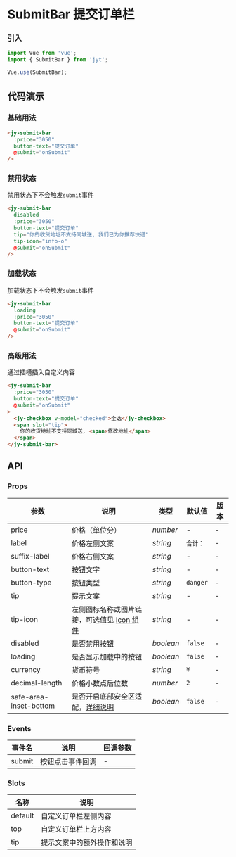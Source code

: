 # SubmitBar 提交订单栏

### 引入

``` javascript
import Vue from 'vue';
import { SubmitBar } from 'jyt';

Vue.use(SubmitBar);
```

## 代码演示

### 基础用法

```html
<jy-submit-bar
  :price="3050"
  button-text="提交订单"
  @submit="onSubmit"
/>
```

### 禁用状态

禁用状态下不会触发`submit`事件

```html
<jy-submit-bar
  disabled
  :price="3050"
  button-text="提交订单"
  tip="你的收货地址不支持同城送, 我们已为你推荐快递"
  tip-icon="info-o"
  @submit="onSubmit"
/>
```

### 加载状态

加载状态下不会触发`submit`事件

```html
<jy-submit-bar
  loading
  :price="3050"
  button-text="提交订单"
  @submit="onSubmit"
/>
```

### 高级用法

通过插槽插入自定义内容

```html
<jy-submit-bar
  :price="3050"
  button-text="提交订单"
  @submit="onSubmit"
>
  <jy-checkbox v-model="checked">全选</jy-checkbox>
  <span slot="tip">
    你的收货地址不支持同城送, <span>修改地址</span>
  </span>
</jy-submit-bar>
```

## API

### Props

| 参数 | 说明 | 类型 | 默认值 | 版本 |
|------|------|------|------|------|
| price | 价格（单位分） | *number* | - | - |
| label | 价格左侧文案 | *string* | `合计：` | - |
| suffix-label | 价格右侧文案 | *string* | - | - |
| button-text | 按钮文字 | *string* | - | - |
| button-type | 按钮类型 | *string* | `danger` | - |
| tip | 提示文案 |  *string* | - | - |
| tip-icon | 左侧图标名称或图片链接，可选值见 [Icon 组件](#/zh-CN/icon) |  *string* | - | - |
| disabled | 是否禁用按钮 | *boolean* | `false` | - |
| loading | 是否显示加载中的按钮 |  *boolean* | `false` | - |
| currency | 货币符号 | *string* | `¥` | - |
| decimal-length | 价格小数点后位数 | *number* | `2` | - | 
| safe-area-inset-bottom | 是否开启底部安全区适配，[详细说明](#/zh-CN/quickstart#di-bu-an-quan-qu-gua-pei) | *boolean* | `false` | - |

### Events

| 事件名 | 说明 | 回调参数 |
|------|------|------|
| submit | 按钮点击事件回调 | - |

### Slots

| 名称 | 说明 |
|------|------|
| default | 自定义订单栏左侧内容 |
| top | 自定义订单栏上方内容 |
| tip | 提示文案中的额外操作和说明 |
